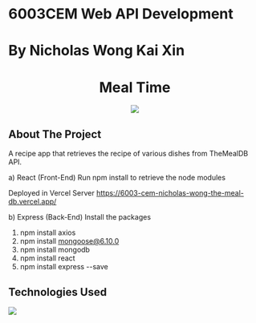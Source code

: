 # 6003CEM Web API Development
# By Nicholas Wong Kai Xin

<h1 align="center">Meal Time</h1>
<p align="center">
   <img src="https://forthebadge.com/images/badges/made-with-javascript.svg" />
</p>

## About The Project

A recipe app that retrieves the recipe of various dishes from TheMealDB API.

a) React (Front-End)
Run npm install to retrieve the node modules

Deployed in Vercel Server https://6003-cem-nicholas-wong-the-meal-db.vercel.app/ 


b) Express (Back-End)
Install the packages

1. npm install axios
2. npm install mongoose@6.10.0
3. npm install mongodb
4. npm install react
5. npm install express --save

## Technologies Used
<img src="https://img.shields.io/badge/MongoDB-%234ea94b.svg?style=for-the-badge&logo=mongodb&logoColor=white"/>

